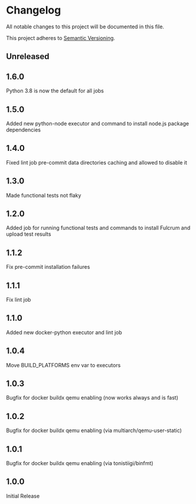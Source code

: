 # Changelog

All notable changes to this project will be documented in this file.

This project adheres to [Semantic Versioning](https://semver.org/spec/v2.0.0.html).

## Unreleased

## 1.6.0

Python 3.8 is now the default for all jobs

## 1.5.0

Added new python-node executor and command to install node.js package dependencies

## 1.4.0

Fixed lint job pre-commit data directories caching and allowed to disable it

## 1.3.0

Made functional tests not flaky

## 1.2.0

Added job for running functional tests and commands to install Fulcrum and upload test results

## 1.1.2

Fix pre-commit installation failures

## 1.1.1

Fix lint job

## 1.1.0

Added new docker-python executor and lint job

## 1.0.4

Move BUILD_PLATFORMS env var to executors

## 1.0.3

Bugfix for docker buildx qemu enabling (now works always and is fast)

## 1.0.2

Bugfix for docker buildx qemu enabling (via multiarch/qemu-user-static)

## 1.0.1

Bugfix for docker buildx qemu enabling (via tonistiigi/binfmt)

## 1.0.0

Initial Release
